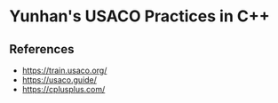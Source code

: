 # Yunhan's USACO Practices in C++

## References
* https://train.usaco.org/
* https://usaco.guide/
* https://cplusplus.com/
